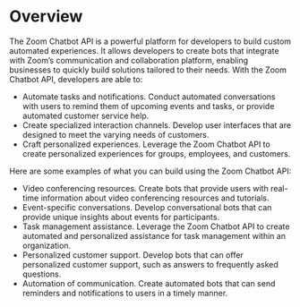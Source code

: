 # Overview

The Zoom Chatbot API is a powerful platform for developers to build custom
automated experiences. It allows developers to create bots that integrate with
Zoom’s communication and collaboration platform, enabling businesses to quickly
build solutions tailored to their needs. With the Zoom Chatbot API, developers
are able to:

- Automate tasks and notifications. Conduct automated conversations with users
  to remind them of upcoming events and tasks, or provide automated customer
  service help.
- Create specialized interaction channels. Develop user interfaces that are
  designed to meet the varying needs of customers.
- Craft personalized experiences. Leverage the Zoom Chatbot API to create
  personalized experiences for groups, employees, and customers.

Here are some examples of what you can build using the Zoom Chatbot API:

- Video conferencing resources. Create bots that provide users with real-time
  information about video conferencing resources and tutorials.
- Event-specific conversations. Develop conversational bots that can provide
  unique insights about events for participants.
- Task management assistance. Leverage the Zoom Chatbot API to create automated
  and personalized assistance for task management within an organization.
- Personalized customer support. Develop bots that can offer personalized
  customer support, such as answers to frequently asked questions.
- Automation of communication. Create automated bots that can send reminders
  and notifications to users in a timely manner.

